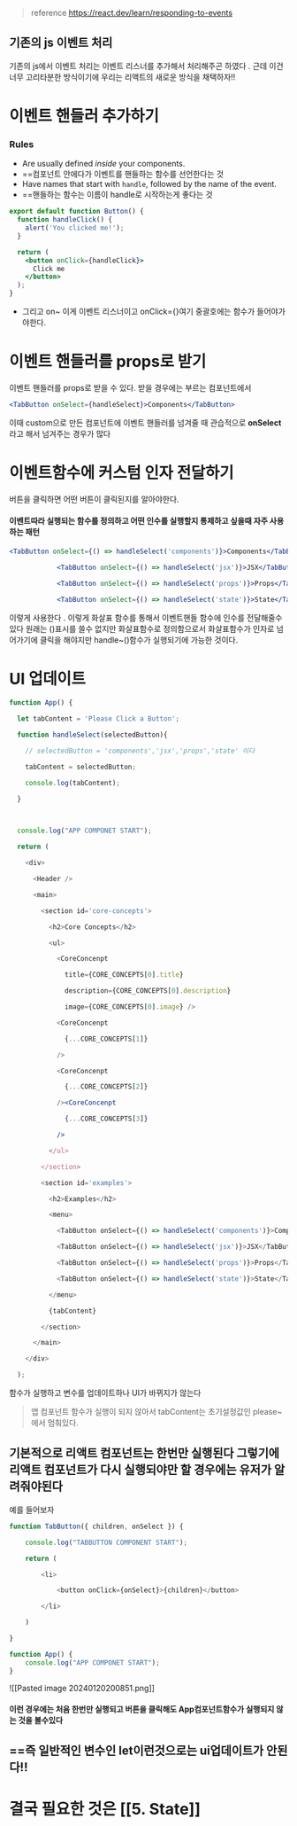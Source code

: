 
> reference 
> https://react.dev/learn/responding-to-events
## 기존의 js 이벤트 처리

기존의 js에서 이벤트 처리는 이벤트 리스너를 추가해서 처리해주곤 하였다 .
근데 이건 너무 고리타분한 방식이기에 우리는 리액트의 새로운 방식을 채택하자!!

# 이벤트 핸들러 추가하기 
### Rules
- Are usually defined _inside_ your components.
- ==컴포넌트 안에다가 이벤트를 핸들하는 함수를 선언한다는 것 
- Have names that start with `handle`, followed by the name of the event.
- ==핸들하는 함수는 이름이 handle로 시작하는게 좋다는 것 

```jsx
export default function Button() {
  function handleClick() {
    alert('You clicked me!');
  }

  return (
    <button onClick={handleClick}>
      Click me
    </button>
  );
}
```

- 그리고 on~ 이게 이벤트 리스너이고 onClick={}여기 중괄호에는 함수가 들어야가야한다.

# 이벤트 핸들러를 props로 받기 

이벤트 핸들러를 props로 받을 수 있다.
받을 경우에는 부르는 컴포넌트에서 
```jsx
<TabButton onSelect={handleSelect}>Components</TabButton>
```
이때 custom으로 만든 컴포넌트에 이벤트 핸들러를 넘겨줄 때 
관습적으로 **onSelect**라고 해서 넘겨주는 경우가 많다

# 이벤트함수에 커스텀 인자 전달하기
버튼을 클릭하면 어떤 버튼이 클릭된지를 알아야한다.

#### 이벤트따라 실행되는 함수를 정의하고 어떤 인수를 실행할지 통제하고 싶을때 자주 사용하는 패턴 
```jsx
<TabButton onSelect={() => handleSelect('components')}>Components</TabButton>

            <TabButton onSelect={() => handleSelect('jsx')}>JSX</TabButton>

            <TabButton onSelect={() => handleSelect('props')}>Props</TabButton>

            <TabButton onSelect={() => handleSelect('state')}>State</TabButton>
```

이렇게 사용한다 . 이렇게 화살표 함수를 통해서 이벤트핸들 함수에 인수를 전달해줄수 있다 원래는 ()표시를 쓸수 없지만 화살표함수로 정의함으로서 화살표함수가 인자로 넘어가기에 클릭을 해야지만 handle~()함수가 실행되기에 가능한 것이다.


# UI 업데이트 
```jsx 
function App() {

  let tabContent = 'Please Click a Button';

  function handleSelect(selectedButton){

    // selectedButton = 'components','jsx','props','state' 이다

    tabContent = selectedButton;

    console.log(tabContent);

  }

  

  console.log("APP COMPONET START");

  return (

    <div>

      <Header />

      <main>

        <section id='core-concepts'>

          <h2>Core Concepts</h2>

          <ul>

            <CoreConcenpt

              title={CORE_CONCEPTS[0].title}

              description={CORE_CONCEPTS[0].description}

              image={CORE_CONCEPTS[0].image} />

            <CoreConcenpt

              {...CORE_CONCEPTS[1]}

            />

            <CoreConcenpt

              {...CORE_CONCEPTS[2]}

            /><CoreConcenpt

              {...CORE_CONCEPTS[3]}

            />

          </ul>

        </section>

        <section id='examples'>

          <h2>Examples</h2>

          <menu>

            <TabButton onSelect={() => handleSelect('components')}>Components</TabButton>

            <TabButton onSelect={() => handleSelect('jsx')}>JSX</TabButton>

            <TabButton onSelect={() => handleSelect('props')}>Props</TabButton>

            <TabButton onSelect={() => handleSelect('state')}>State</TabButton>

          </menu>

          {tabContent}

        </section>

      </main>

    </div>

  );
```
함수가 실행하고 변수를 업데이트하나 UI가  바뀌지가 않는다 
> 앱 컴포넌트 함수가 실행이 되지 않아서 
> tabContent는 초기설정값인 please~ 에서 멈춰있다.
## 기본적으로 리액트 컴포넌트는 한번만 실행된다 그렇기에  리액트 컴포넌트가 다시 실행되야만 할 경우에는 유저가 알려줘야된다 

예를 들어보자
```jsx 
function TabButton({ children, onSelect }) {

    console.log("TABBUTTON COMPONENT START");

    return (

        <li>

            <button onClick={onSelect}>{children}</button>

        </li>

    )

}

function App() {
	console.log("APP COMPONET START");
}
```
![[Pasted image 20240120200851.png]]

#### 이런 경우에는 처음 한번만 실행되고 버튼을 클릭해도 App컴포넌트함수가 실행되지 않는 것을 볼수있다 

## ==즉 일반적인 변수인 let이런것으로는 ui업데이트가 안된다!!

# 결국 필요한 것은 [[5. State]]
